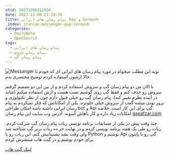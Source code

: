 ```yaml
---
utid: 20171206211034
date: 2017-12-06 21:10:34
title: پیام رسان های ایرانی Gap و Soroush
_index: iranian-messenger-gap-soroush
categories:
  - DailyNote
  - OpenSource
tags:
  - پیام رسان های ایرانی
  - پیام رسان سروش
  - پیام رسان گپ
---
```

![Messanger](messanger.jpg)
تویه این مطلب میخوام در مورد پیام رسان های ایرانی ای که خودم تا حالا ازشون استفاده کردم توضیح مختصری بدم.

تا الان من دو پیام رسان گپ و سروش استفاده کردم و از بین این دو تصمیم گرفتم سروش رو حذف کنم و فقط گپ روی گوشیم نصب هست و ازش استفاده میکنم (شاید در آینده نظرم تغییر کنه). پیام رسان گپ رو خیلی قبول دارم چون از نظر تکنولوژی و بروز بودن میشه گفت از سروش خیلی جلوتره. یکی از امکاناتش که فکر نمیکردم یه پیام رسان ایرانی داشته باشه امکان طراحی bot و Api گپ برای این کار است. خلاصه امکانات زیاد داره و کار باهاش آسونه. آدرس وب سایت این پیام رسان [gapafzar.com](https://www.gapafzar.com/)

چند وقت پیش در یکی از مسابقات برنامه نویسی ربات پیام رسان گپ شرکت کردم. ربات رو طی یک هفته برنامه نویسی کردم و در نهایت جز ده ربات برتر گپ شناخته شد ولی وقت نشد پشتیبانیش کنم. این ربات رو با Python نوشتم و Api گپ رو با پایتون برای خودم نوشتم و در گیت هاب منتشرش کردم.

[لینک گیت هاب](https://github.com/alihesari/Python-Gap-SDP-API)